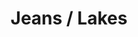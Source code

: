 ---
ee_id: '4374'
site: '1'
type: '2'
url: 2016-102-jeans-lakes
title: Jeans / Lakes
year: '2016'
display_year: '2016'
medium: 1920x1080 H.264/MPEG-4 Part 10 looped digital file (from 11 lossless TIFS),
  media player, 65–75” flatscreen, armature, various cables
dims:
pitch:
ps:
live_url:
related:
youtube:
related_code:
imgs: jeans-lakes-2016-102-install-database-dt.jpg
subheading:
download:
add_credit:
commission:
layout: things-i-made
---